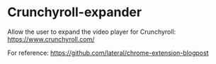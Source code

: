 # Crunchyroll-expander

Allow the user to expand the video player for Crunchyroll: https://www.crunchyroll.com/

For reference: https://github.com/lateral/chrome-extension-blogpost